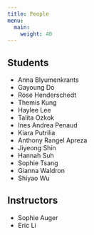 ```yaml
---
title: People
menu: 
  main:
    weight: 40
---
```


## Students
- Anna Blyumenkrants
- Gayoung Do
- Rose Henderschedt
- Themis Kung
- Haylee Lee
- Talita Ozkok
- Ines Andrea Penaud
- Kiara Putrilia
- Anthony Rangel Apreza
- Jiyeong Shin
- Hannah Suh
- Sophie Tsang
- Gianna Waldron
- Shiyao Wu


## Instructors
- Sophie Auger
- Eric Li
